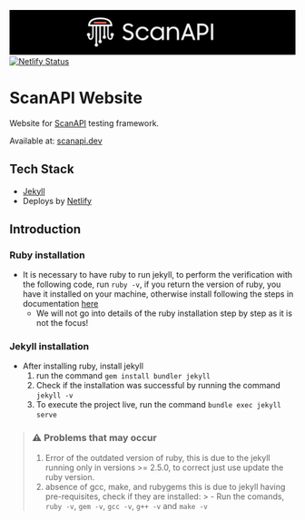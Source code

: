 ![](https://github.com/scanapi/design/raw/master/images/github-hero-dark.png)
[![Netlify Status](https://api.netlify.com/api/v1/badges/54affc49-c5e1-472b-b8b9-174d3300ee8a/deploy-status)](https://app.netlify.com/sites/gracious-cray-a1ce6a/deploys)

# ScanAPI Website

Website for [ScanAPI](https://github.com/scanapi/scanapi) testing framework.

Available at: [scanapi.dev](https://scanapi.dev)

## Tech Stack
- [Jekyll](https://jekyllrb.com)
- Deploys by [Netlify](https://www.netlify.com)

## Introduction
### Ruby installation
- It is necessary to have ruby to run jekyll, to perform the verification with the following code, run `ruby -v`, if you return the version of ruby, you have it installed on your machine, otherwise install following the steps in documentation [here](https://www.ruby-lang.org/pt/downloads/)
    -  We will not go into details of the ruby installation step by step as it is not the focus!

### Jekyll installation
- After installing ruby, install jekyll
    1. run the command `gem install bundler jekyll`
    2. Check if the installation was successful by running the command `jekyll -v`
    3. To execute the project live, run the command `bundle exec jekyll serve`

>### ⚠️ Problems that may occur
>1. Error of the outdated version of ruby, this is due to the jekyll running only in versions >= 2.5.0, to correct just use update the ruby version.
>2. absence of gcc, make, and rubygems this is due to jekyll having pre-requisites, check if they are installed:
    > - Run the comands, `ruby -v`, `gem -v`, `gcc -v`, `g++ -v` and `make -v`
